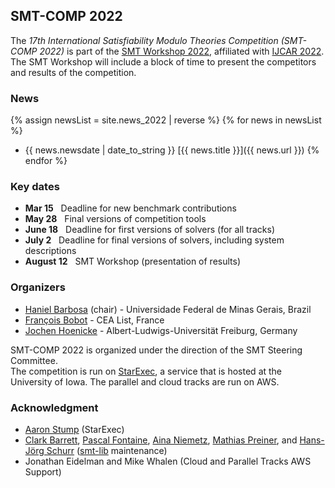 ## SMT-COMP 2022

The *17th International Satisfiability Modulo Theories Competition (SMT-COMP
2022)* is part of the
[SMT Workshop 2022](https://smt-workshop.cs.uiowa.edu/2022),
affiliated with [IJCAR 2022](https://easychair.org/smart-program/IJCAR2022/).
The SMT Workshop will include a block of time to
present the competitors and results of the competition.

### News
{% assign newsList = site.news_2022 | reverse %}
{% for news in newsList %}
- {{ news.newsdate | date_to_string }} [{{ news.title }}]({{ news.url }})
{% endfor %}

### Key dates
 - **Mar 15** &nbsp; Deadline for new benchmark contributions
 - **May 28** &nbsp; Final versions of competition tools
 - **June 18**    &nbsp; Deadline for first versions of solvers (for all tracks)
 - **July 2**   &nbsp; Deadline for final versions of solvers, including system descriptions
 - **August 12** &nbsp; SMT Workshop (presentation of results)

### Organizers
- [Haniel Barbosa](http://homepages.dcc.ufmg.br/~hbarbosa/) (chair) - Universidade Federal de Minas Gerais, Brazil
- [François Bobot](https://github.com/bobot) - CEA List, France
- [Jochen Hoenicke](https://jochen-hoenicke.de/) - Albert-Ludwigs-Universität Freiburg, Germany

SMT-COMP 2022 is organized under the direction of the SMT Steering
Committee.
<br/>
The competition is run on [StarExec](https://www.starexec.org),
a service that is hosted at the University of Iowa.  The parallel and
cloud tracks are run on AWS.

### Acknowledgment
- [Aaron Stump](http://homepage.divms.uiowa.edu/~astump/) (StarExec)
- [Clark Barrett](http://theory.stanford.edu/~barrett/), [Pascal
  Fontaine](https://members.loria.fr/PFontaine/), [Aina
Niemetz](https://cs.stanford.edu/~niemetz/), [Mathias
Preiner](https://cs.stanford.edu/~preiner/), and [Hans-Jörg
Schurr](https://team.inria.fr/veridis/schurr/)
([smt-lib](http://smtlib.cs.uiowa.edu/index.shtml) maintenance)
- Jonathan Eidelman and Mike Whalen (Cloud and Parallel Tracks AWS Support)
